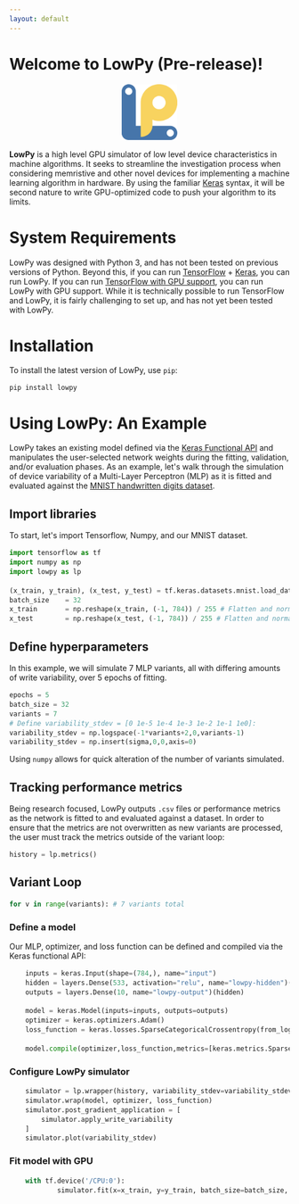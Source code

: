 ```yaml
---
layout: default
---
```

# Welcome to LowPy (Pre-release)!
<p align="center"><img src="logo.png" height="100px"></p>

**LowPy** is a high level GPU simulator of low level device characteristics in machine algorithms. It seeks to streamline the investigation process when considering memristive and other novel devices for implementing a machine learning algorithm in hardware. By using the familiar [Keras](https://keras.io) syntax, it will be second nature to write GPU-optimized code to push your algorithm to its limits.

# System Requirements
LowPy was designed with Python 3, and has not been tested on previous versions of Python. Beyond this, if you can run [TensorFlow](https://www.tensorflow.org) + [Keras](https://keras.io), you can run LowPy. If you can run [TensorFlow with GPU support](https://www.tensorflow.org/install/gpu), you can run LowPy with GPU support. While it is technically possible to run TensorFlow and LowPy, it is fairly challenging to set up, and has not yet been tested with LowPy.

# Installation
To install the latest version of LowPy, use `pip`:
```
pip install lowpy
```

# Using LowPy: An Example
LowPy takes an existing model defined via the [Keras Functional API](https://keras.io/guides/functional_api/) and manipulates the user-selected network weights during the fitting, validation, and/or evaluation phases. As an example, let's walk through the simulation of device variability of a Multi-Layer Perceptron (MLP) as it is fitted and evaluated against the [MNIST handwritten digits dataset](http://yann.lecun.com/exdb/mnist/).

## Import libraries
To start, let's import Tensorflow, Numpy, and our MNIST dataset.
```Python
import tensorflow as tf
import numpy as np
import lowpy as lp

(x_train, y_train), (x_test, y_test) = tf.keras.datasets.mnist.load_data()
batch_size    = 32
x_train       = np.reshape(x_train, (-1, 784)) / 255 # Flatten and normalize
x_test        = np.reshape(x_test, (-1, 784)) / 255 # Flatten and normalize
```

## Define hyperparameters
In this example, we will simulate 7 MLP variants, all with differing amounts of write variability, over 5 epochs of fitting.
```Python
epochs = 5
batch_size = 32
variants = 7
# Define variability_stdev = [0 1e-5 1e-4 1e-3 1e-2 1e-1 1e0]:
variability_stdev = np.logspace(-1*variants+2,0,variants-1)
variability_stdev = np.insert(sigma,0,0,axis=0)
```
Using `numpy` allows for quick alteration of the number of variants simulated.

## Tracking performance metrics
Being research focused, LowPy outputs `.csv` files or performance metrics as the network is fitted to and evaluated against a dataset. In order to ensure that the metrics are not overwritten as new variants are processed, the user must track the metrics outside of the variant loop:
```python
history = lp.metrics()
```

## Variant Loop
```python
for v in range(variants): # 7 variants total
```

### Define a model
Our MLP, optimizer, and loss function can be defined and compiled via the Keras functional API:
``` python
    inputs = keras.Input(shape=(784,), name="input")
    hidden = layers.Dense(533, activation="relu", name="lowpy-hidden")(inputs)
    outputs = layers.Dense(10, name="lowpy-output")(hidden)

    model = keras.Model(inputs=inputs, outputs=outputs)
    optimizer = keras.optimizers.Adam()
    loss_function = keras.losses.SparseCategoricalCrossentropy(from_logits=True)

    model.compile(optimizer,loss_function,metrics=[keras.metrics.SparseCategoricalAccuracy()])
```

### Configure LowPy simulator
```python
    simulator = lp.wrapper(history, variability_stdev=variability_stdev[v])
    simulator.wrap(model, optimizer, loss_function)
    simulator.post_gradient_application = [
        simulator.apply_write_variability
    ]
    simulator.plot(variability_stdev)
```

### Fit model with GPU
```python
    with tf.device('/CPU:0'):
            simulator.fit(x=x_train, y=y_train, batch_size=batch_size, epochs=epochs, variant=drop_threshold[v], validation_split=0.1)
```